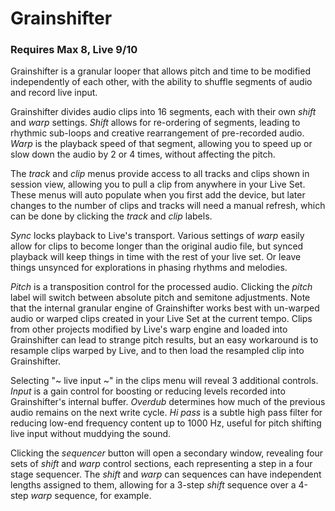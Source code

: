 # Grainshifter

### Requires Max 8, Live 9/10

Grainshifter is a granular looper that allows pitch and time to be modified independently of each other, with the ability to shuffle segments of audio and record live input. 

Grainshifter divides audio clips into 16 segments, each with their own *shift* and *warp* settings. *Shift* allows for re-ordering of segments, leading to rhythmic sub-loops and creative rearrangement of pre-recorded audio. *Warp* is the playback speed of that segment, allowing you to speed up or slow down the audio by 2 or 4 times, without affecting the pitch.

The *track* and *clip* menus provide access to all tracks and clips shown in session view, allowing you to pull a clip from anywhere in your Live Set. These menus will auto populate when you first add the device, but later changes to the number of clips and tracks will need a manual refresh, which can be done by clicking the *track* and *clip* labels.

*Sync* locks playback to Live's transport. Various settings of *warp* easily allow for clips to become longer than the original audio file, but synced playback will keep things in time with the rest of your live set. Or leave things unsynced for explorations in phasing rhythms and melodies.

*Pitch* is a transposition control for the processed audio. Clicking the *pitch* label will switch between absolute pitch and semitone adjustments. Note that the internal granular engine of Grainshifter works best with un-warped audio or warped clips created in your Live Set at the current tempo.  Clips from other projects modified by Live's warp engine and loaded into Grainshifter can lead to strange pitch results, but an easy workaround is to resample clips warped by Live, and to then load the resampled clip into Grainshifter.

Selecting "~ live input ~" in the clips menu will reveal 3 additional controls. *Input* is a gain control for boosting or reducing levels recorded into Grainshifter's internal buffer. *Overdub* determines how much of the previous audio remains on the next write cycle. *Hi pass* is a subtle high pass filter for reducing low-end frequency content up to 1000 Hz, useful for pitch shifting live input without muddying the sound.

Clicking the *sequencer* button will open a secondary window, revealing four sets of *shift* and *warp* control sections, each representing a step in a four stage sequencer. The *shift* and *warp* can sequences can have independent lengths assigned to them, allowing for a 3-step *shift* sequence over a 4-step *warp* sequence, for example.
